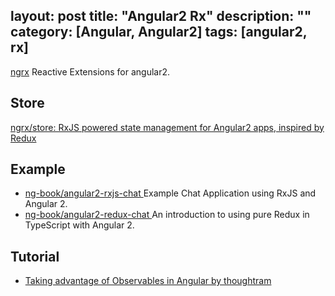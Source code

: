 layout: post
title: "Angular2 Rx"
description: ""
category: [Angular, Angular2]
tags: [angular2, rx]
---

[ngrx](https://github.com/ngrx) Reactive Extensions for angular2.

## Store

[ngrx/store: RxJS powered state management for Angular2 apps, inspired by Redux](https://github.com/ngrx/store)

## Example

- [ng-book/angular2-rxjs-chat ](https://github.com/ng-book/angular2-rxjs-chat) Example Chat Application using RxJS and Angular 2.
- [ng-book/angular2-redux-chat ](https://github.com/ng-book/angular2-redux-chat) An introduction to using pure Redux in TypeScript with Angular 2.

## Tutorial

- [Taking advantage of Observables in Angular by thoughtram](http://blog.thoughtram.io/angular/2016/01/06/taking-advantage-of-observables-in-angular2.html)